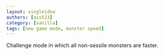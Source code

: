 ```yaml
---
layout: singleidea
authors: [ais523]
category: [vanilla]
tags: [new game mode, monster speed]
---
```

Challenge mode in which all non-sessile monsters are faster.
